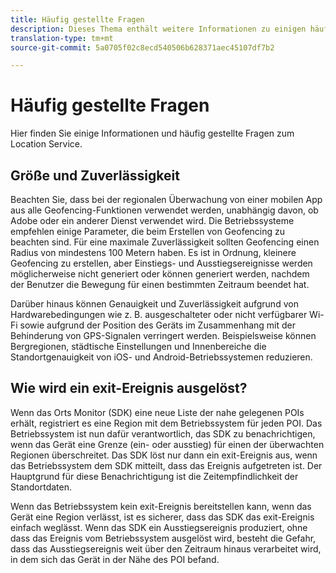 ```yaml
---
title: Häufig gestellte Fragen
description: Dieses Thema enthält weitere Informationen zu einigen häufig gestellten Fragen.
translation-type: tm+mt
source-git-commit: 5a0705f02c8ecd540506b628371aec45107df7b2

---
```



# Häufig gestellte Fragen

Hier finden Sie einige Informationen und häufig gestellte Fragen zum Location Service.

## Größe und Zuverlässigkeit

Beachten Sie, dass bei der regionalen Überwachung von einer mobilen App aus alle Geofencing-Funktionen verwendet werden, unabhängig davon, ob Adobe oder ein anderer Dienst verwendet wird. Die Betriebssysteme empfehlen einige Parameter, die beim Erstellen von Geofencing zu beachten sind. Für eine maximale Zuverlässigkeit sollten Geofencing einen Radius von mindestens 100 Metern haben. Es ist in Ordnung, kleinere Geofencing zu erstellen, aber Einstiegs- und Ausstiegsereignisse werden möglicherweise nicht generiert oder können generiert werden, nachdem der Benutzer die Bewegung für einen bestimmten Zeitraum beendet hat.

Darüber hinaus können Genauigkeit und Zuverlässigkeit aufgrund von Hardwarebedingungen wie z. B. ausgeschalteter oder nicht verfügbarer Wi-Fi sowie aufgrund der Position des Geräts im Zusammenhang mit der Behinderung von GPS-Signalen verringert werden. Beispielsweise können Bergregionen, städtische Einstellungen und Innenbereiche die Standortgenauigkeit von iOS- und Android-Betriebssystemen reduzieren.

## Wie wird ein exit-Ereignis ausgelöst?

Wenn das Orts Monitor (SDK) eine neue Liste der nahe gelegenen POIs erhält, registriert es eine Region mit dem Betriebssystem für jeden POI. Das Betriebssystem ist nun dafür verantwortlich, das SDK zu benachrichtigen, wenn das Gerät eine Grenze (ein- oder ausstieg) für einen der überwachten Regionen überschreitet. Das SDK löst nur dann ein exit-Ereignis aus, wenn das Betriebssystem dem SDK mitteilt, dass das Ereignis aufgetreten ist. Der Hauptgrund für diese Benachrichtigung ist die Zeitempfindlichkeit der Standortdaten.

Wenn das Betriebssystem kein exit-Ereignis bereitstellen kann, wenn das Gerät eine Region verlässt, ist es sicherer, dass das SDK das exit-Ereignis einfach weglässt. Wenn das SDK ein Ausstiegsereignis produziert, ohne dass das Ereignis vom Betriebssystem ausgelöst wird, besteht die Gefahr, dass das Ausstiegsereignis weit über den Zeitraum hinaus verarbeitet wird, in dem sich das Gerät in der Nähe des POI befand.
